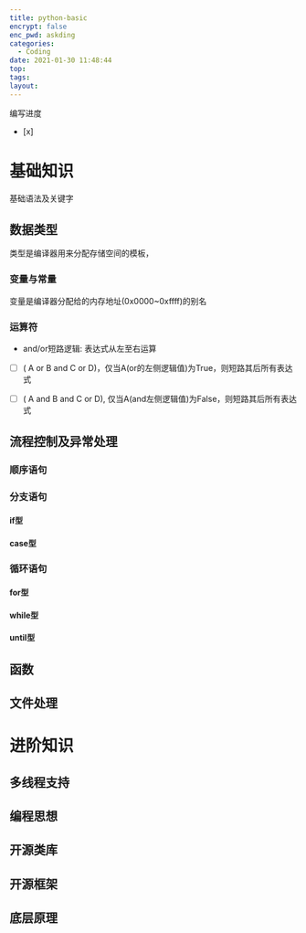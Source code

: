 ```yaml
---
title: python-basic
encrypt: false
enc_pwd: askding
categories:
  - Coding
date: 2021-01-30 11:48:44
top:
tags:
layout:
---
```

编写进度
- [x] 


# 基础知识 #
 
 基础语法及关键字


## 数据类型 ##
类型是编译器用来分配存储空间的模板，

### 变量与常量 ###
变量是编译器分配给的内存地址(0x0000~0xffff)的别名


### 运算符 ###

- and/or短路逻辑: 表达式从左至右运算
- [ ] ( A or B and C or D)，仅当A(or的左侧逻辑值)为True，则短路其后所有表达式
- [ ] ( A and B and C or D), 仅当A(and左侧逻辑值)为False，则短路其后所有表达式





## 流程控制及异常处理 ##

### 顺序语句 ###

### 分支语句 ###

#### if型 ####

#### case型 ####


### 循环语句 ###

#### for型 ####

#### while型 ####

#### until型 ####



## 函数 ##


## 文件处理 ##




# 进阶知识 #

## 多线程支持 ##



## 编程思想 ##


## 开源类库 ##

## 开源框架 ##

## 底层原理 ##

